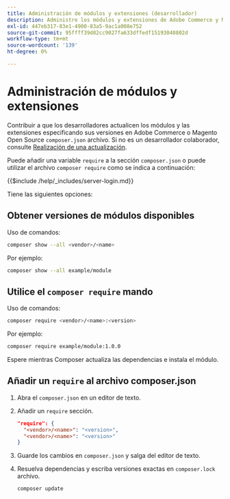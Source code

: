 ```yaml
---
title: Administración de módulos y extensiones (desarrollador)
description: Administre los módulos y extensiones de Adobe Commerce y Magento Open Source mediante la interfaz de línea de comandos y el administrador de paquetes del Compositor.
exl-id: 447eb317-83e1-4900-83a5-9ac1a008e752
source-git-commit: 95ffff39d82cc9027fa633dffedf15193040802d
workflow-type: tm+mt
source-wordcount: '139'
ht-degree: 0%

---
```


# Administración de módulos y extensiones

Contribuir a que los desarrolladores actualicen los módulos y las extensiones especificando sus versiones en Adobe Commerce o Magento Open Source `composer.json` archivo. Si no es un desarrollador colaborador, consulte [Realización de una actualización](../implementation/perform-upgrade.md).

Puede añadir una variable `require` a la sección `composer.json` o puede utilizar el archivo `composer require` como se indica a continuación:

{{$include /help/_includes/server-login.md}}

Tiene las siguientes opciones:

## Obtener versiones de módulos disponibles

Uso de comandos:

```bash
composer show --all <vendor>/<name>
```

Por ejemplo:

```bash
composer show --all example/module
```

## Utilice el `composer require` mando

Uso de comandos:

```bash
composer require <vendor>/<name>:<version>
```

Por ejemplo:

```bash
composer require example/module:1.0.0
```

Espere mientras Composer actualiza las dependencias e instala el módulo.

## Añadir un `require` al archivo composer.json

1. Abra el `composer.json` en un editor de texto.

1. Añadir un `require` sección.

   ```json
   "require": {
     "<vendor>/<name>": "<version>",
     "<vendor>/<name>": "<version>"
   }
   ```

1. Guarde los cambios en `composer.json` y salga del editor de texto.

1. Resuelva dependencias y escriba versiones exactas en `composer.lock` archivo.

   ```bash
   composer update
   ```

